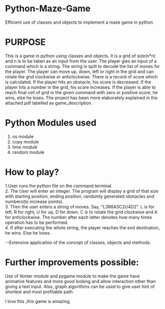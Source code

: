 # Python-Maze-Game
Efficient use of classes and objects to implement a maze game in python

# PURPOSE  
This is a game in python using classes and objects. It is a grid of size(n*n) and n is to be taken as an input from the user. The player gies an input of a command which is a string. The string is spilt to decode the list of moves for the player. The player can move up, down, left or right in the grid and can rotate the grid clockwise or anticlockwise. There is a record of score which is calculated. If the player hits an obstacle, his score is decreased. If the player hits a number in the grid, his score increases. If the player is able to reach final cell of grid in the given command with zero or positive score, he wins, else he loses. The project has been more elaborately explained in the attached pdf labelled as game_description.
  
# Python Modules used
1. os module  
2. copy module  
3. time module  
4. random module  

# How to play?
1.User runs the python file on the command terminal.  
2. The User will enter an integer. The program will display a grid of that size with starting position, ending position, randomly generated obstacles and numbers(to increase points).  
3. Then the user enters a string of moves. Say, "L3R6A3C2U4D2". L is for left, R for right, U for up, D for down. C is to rotate the grid clockwise and A for anticlockwise. The number after each letter denotes how many times operation has to be performed.  
4. If after executing the whole string, the player reaches the end destination, he wins. Else he loses.  

--Extensive application of the concept of classes, objects and methods.

# Further improvements possible:  
Use of tkinter module and pygame module to make the game have animative features and more good looking and allow interaction other than giving a text input. Also, graph algorithms can be used to give user hint of shortest and most profitable path.


I love this ,this game is amazing.